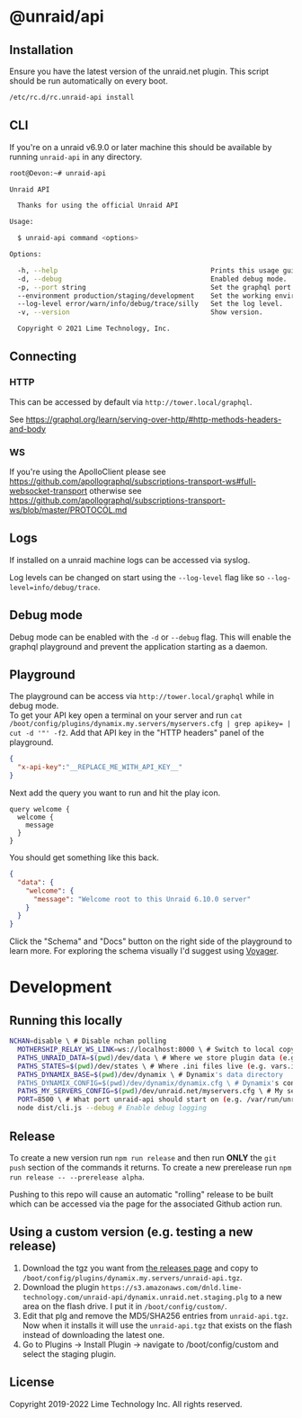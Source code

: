 # @unraid/api

## Installation

Ensure you have the latest version of the unraid.net plugin.
This script should be run automatically on every boot.
```bash
/etc/rc.d/rc.unraid-api install
```

## CLI

If you're on a unraid v6.9.0 or later machine this should be available by running `unraid-api` in any directory.

```bash
root@Devon:~# unraid-api

Unraid API

  Thanks for using the official Unraid API 

Usage:

  $ unraid-api command <options> 

Options:

  -h, --help                                      Prints this usage guide.                
  -d, --debug                                     Enabled debug mode.                     
  -p, --port string                               Set the graphql port.                   
  --environment production/staging/development    Set the working environment.            
  --log-level error/warn/info/debug/trace/silly   Set the log level.                      
  -v, --version                                   Show version.                           

  Copyright © 2021 Lime Technology, Inc. 

```

## Connecting

### HTTP
This can be accessed by default via `http://tower.local/graphql`.

See https://graphql.org/learn/serving-over-http/#http-methods-headers-and-body

### WS
If you're using the ApolloClient please see https://github.com/apollographql/subscriptions-transport-ws#full-websocket-transport otherwise see https://github.com/apollographql/subscriptions-transport-ws/blob/master/PROTOCOL.md

## Logs

If installed on a unraid machine logs can be accessed via syslog.

Log levels can be changed on start using the `--log-level` flag like so `--log-level=info/debug/trace`.

## Debug mode

Debug mode can be enabled with the `-d` or `--debug` flag.
This will enable the graphql playground and prevent the application starting as a daemon.


## Playground

The playground can be access via `http://tower.local/graphql` while in debug mode.  
To get your API key open a terminal on your server and run `cat /boot/config/plugins/dynamix.my.servers/myservers.cfg | grep apikey= | cut -d '"' -f2`. Add that API key in the "HTTP headers" panel of the playground.

```json
{
  "x-api-key":"__REPLACE_ME_WITH_API_KEY__"
}
```

Next add the query you want to run and hit the play icon.
```gql
query welcome {
  welcome {
    message
  }
}
```

You should get something like this back.
```json
{
  "data": {
    "welcome": {
      "message": "Welcome root to this Unraid 6.10.0 server"
    }
  }
}
```

Click the "Schema" and "Docs" button on the right side of the playground to learn more.
For exploring the schema visually I'd suggest using [Voyager](https://apis.guru/graphql-voyager/).

# Development

## Running this locally
```bash
NCHAN=disable \ # Disable nchan polling
  MOTHERSHIP_RELAY_WS_LINK=ws://localhost:8000 \ # Switch to local copy of mothership
  PATHS_UNRAID_DATA=$(pwd)/dev/data \ # Where we store plugin data (e.g. permissions.json)
  PATHS_STATES=$(pwd)/dev/states \ # Where .ini files live (e.g. vars.ini)
  PATHS_DYNAMIX_BASE=$(pwd)/dev/dynamix \ # Dynamix's data directory
  PATHS_DYNAMIX_CONFIG=$(pwd)/dev/dynamix/dynamix.cfg \ # Dynamix's config file
  PATHS_MY_SERVERS_CONFIG=$(pwd)/dev/unraid.net/myservers.cfg \ # My servers config file
  PORT=8500 \ # What port unraid-api should start on (e.g. /var/run/unraid-api.sock or 8000)
  node dist/cli.js --debug # Enable debug logging
```

## Release

To create a new version run `npm run release` and then run **ONLY** the `git push` section of the commands it returns.
To create a new prerelease run `npm run release -- --prerelease alpha`.

Pushing to this repo will cause an automatic "rolling" release to be built which can be accessed via the page for the associated Github action run.

## Using a custom version (e.g. testing a new release)
1. Download the tgz you want from [the releases page](https://github.com/unraid/api/releases) and copy to `/boot/config/plugins/dynamix.my.servers/unraid-api.tgz`.
2. Download the plugin `https://s3.amazonaws.com/dnld.lime-technology.com/unraid-api/dynamix.unraid.net.staging.plg` to a new area on the flash drive. I put it in `/boot/config/custom/`.
3. Edit that plg and remove the MD5/SHA256 entries from `unraid-api.tgz`. Now when it installs it will use the `unraid-api.tgz` that exists on the flash instead of downloading the latest one.
4. Go to Plugins -> Install Plugin -> navigate to /boot/config/custom and select the staging plugin.


## License
Copyright 2019-2022 Lime Technology Inc. All rights reserved.
